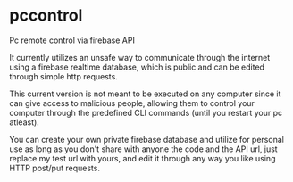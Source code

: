# pccontrol
Pc remote control via firebase API

It currently utilizes an unsafe way to communicate through the internet using a firebase realtime database, which is public and can be edited through simple http requests.

This current version is not meant to be executed on any computer since it can give access to malicious people, allowing them to control your computer through the predefined CLI commands (until you restart your pc atleast).

You can create your own private firebase database and utilize for personal use as long as you don't share with anyone the code and the API url, just replace my test url with yours, and edit it through any way you like using HTTP post/put requests.
